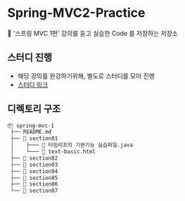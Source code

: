 # Spring-MVC2-Practice
🍃 '스프링 MVC 1편' 강의를 듣고 실습한 Code 를 저장하는 저장소

## 스터디 진행
- 해당 강의를 완강하기위해, 별도로 스터디를 모아 진행
- [스터디 링크](https://rare-fire-f1c.notion.site/Spring-MVC-2-0dbb2e2fe77e4eae9c0dd53bc6fa5f37)

## 디렉토리 구조
```tex
📦 spring-mvc-1
 ├── README.md
 ├── 📁 section01
 │    ├─── 📝 타임리프의 기본기능 실습파일.java
 │    └─── 📝 text-basic.html
 ├── 📁 section02
 ├── 📁 section03
 ├── 📁 section04
 ├── 📁 section05
 ├── 📁 section06
 └── 📁 section07
```